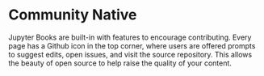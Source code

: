 # Community Native

Jupyter Books are built-in with features to encourage contributing. Every page has a Github icon in the top corner, where users are offered prompts to suggest edits, open issues, and visit the source repository. This allows the beauty of open source to help raise the quality of your content.